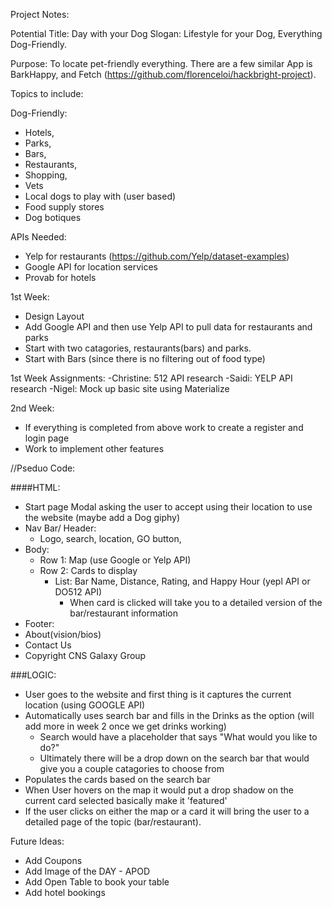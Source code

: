Project Notes: 


Potential Title: Day with your Dog
Slogan: Lifestyle for your Dog, Everything Dog-Friendly. 

Purpose: To locate pet-friendly everything. There are a few similar App is BarkHappy, and Fetch (https://github.com/florenceloi/hackbright-project). 



Topics to include: 

Dog-Friendly: 
* Hotels, 
* Parks, 
* Bars, 
* Restaurants,
* Shopping, 
* Vets
* Local dogs to play with (user based)
* Food supply stores
* Dog botiques


APIs Needed: 

* Yelp for restaurants (https://github.com/Yelp/dataset-examples)
* Google API for location services
* Provab for hotels


1st Week: 
* Design Layout
* Add Google API and then use Yelp API to pull data for restaurants and parks
* Start with two catagories, restaurants(bars) and parks. 
* Start with Bars (since there is no filtering out of food type)

1st Week Assignments: 
-Christine: 512 API research
-Saidi: YELP API research
-Nigel: Mock up basic site using Materialize


2nd Week: 
* If everything is completed from above work to create a register and login page
* Work to implement other features

//Pseduo Code: 

####HTML: 
* Start page Modal asking the user to accept using their location to use the website (maybe add a Dog giphy)
* Nav Bar/ Header: 
  * Logo, search, location, GO button,
* Body: 
  * Row 1: Map (use Google or Yelp API)
  * Row 2: Cards to display
    * List: Bar Name, Distance, Rating, and Happy Hour (yepl API or DO512 API)
      * When card is clicked will take you to a detailed version of the bar/restaurant information  
* Footer: 
*   About(vision/bios)
*   Contact Us
*   Copyright CNS Galaxy Group

###LOGIC:

* User goes to the website and first thing is it captures the current location (using GOOGLE API)
* Automatically uses search bar and fills in the Drinks as the option (will add more in week 2 once we get drinks working)
  * Search would have a placeholder that says "What would you like to do?"
  * Ultimately there will be a drop down on the search bar that would give you a couple catagories to choose from
* Populates the cards based on the search bar
* When User hovers on the map it would put a drop shadow on the current card selected basically make it 'featured'
* If the user clicks on either the map or a card it will bring the user to a detailed page of the topic (bar/restaurant). 




Future Ideas: 
* Add Coupons
* Add Image of the DAY - APOD
* Add Open Table to book your table
* Add hotel bookings










